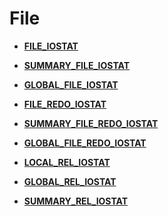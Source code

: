 # File<a name="EN-US_TOPIC_0245374669"></a>

-   **[FILE\_IOSTAT](file_iostat.md)**  

-   **[SUMMARY\_FILE\_IOSTAT](summary_file_iostat.md)**  

-   **[GLOBAL\_FILE\_IOSTAT](global_file_iostat.md)**  

-   **[FILE\_REDO\_IOSTAT](file_redo_iostat.md)**  

-   **[SUMMARY\_FILE\_REDO\_IOSTAT](summary_file_redo_iostat.md)**  

-   **[GLOBAL\_FILE\_REDO\_IOSTAT](global_file_redo_iostat.md)**  

-   **[LOCAL\_REL\_IOSTAT](local_rel_iostat.md)**  

-   **[GLOBAL\_REL\_IOSTAT](global_rel_iostat.md)**  

-   **[SUMMARY\_REL\_IOSTAT](summary_rel_iostat.md)**  


